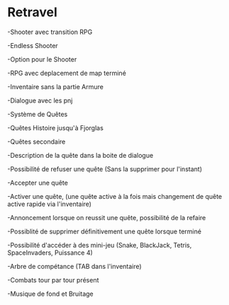 # Retravel 

-Shooter avec transition RPG

-Endless Shooter

-Option pour le Shooter



-RPG avec deplacement de map terminé

-Inventaire sans la partie Armure

-Dialogue avec les pnj

-Système de Quêtes 

   -Quêtes Histoire jusqu'à Fjorglas

   -Quêtes secondaire 
   
   -Description de la quête dans la boite de dialogue 
   
   -Possibilité de refuser une quête (Sans la supprimer pour l'instant)
   
   -Accepter une quête
   
   -Activer une quête, (une quête active à la fois mais changement de quête active rapide via l'inventaire)
   
   -Annoncement lorsque on reussit une quête, possibilité de la refaire
   
   -Possiblité de supprimer définitivement une quête lorsque terminé 
   
-Possibilité d'accéder à des mini-jeu (Snake, BlackJack, Tetris, SpaceInvaders, Puissance 4)

-Arbre de compétance (TAB dans l'inventaire) 

-Combats tour par tour présent 

-Musique de fond et Bruitage



